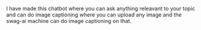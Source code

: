 I have made this chatbot where you can ask anything releavant to your topic and can do image captioning where you can upload any image and the  swag-ai machine can do image captioning on that.
